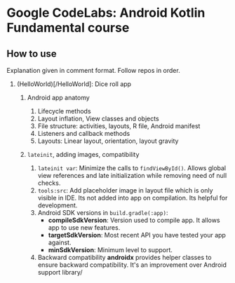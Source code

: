 # Google CodeLabs: Android Kotlin Fundamental course

## How to use
Explanation given in comment format. Follow repos in order.
1. (HelloWorld)[/HelloWorld]: Dice roll app
    1. Android app anatomy
        1. Lifecycle methods
        2. Layout inflation, View classes and objects
        3. File structure: activities, layouts, R file, Android manifest
        4. Listeners and callback methods
        5. Layouts: Linear layout, orientation, layout gravity
        
    2. `lateinit`, adding images, compatibility
        1. ```lateinit var```: Minimize the calls to `findViewById()`. Allows global view references and late initialization while removing need of null checks.
        2. ```tools:src```: Add placeholder image in layout file which is only visible in IDE. Its not added into app on compilation. Its helpful for development.
        3. Android SDK versions in `build.gradle(:app)`:
            - **compileSdkVersion**: Version used to compile app. It allows app to use new features.
            - **targetSdkVersion**: Most recent API you have tested your app against.
            - **minSdkVersion**: Minimum level to support.
        4. Backward compatibility
            **androidx** provides helper classes to ensure backward compatibility. It's an improvement over Android support library/
